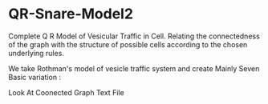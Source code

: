 # QR-Snare-Model2

Complete Q R Model of Vesicular Traffic in Cell. Relating the connectedness of the graph with the structure of possible cells according to the chosen underlying rules.

We take Rothman's model of vesicle traffic system and create Mainly Seven Basic variation :

Look At Coonected Graph Text File  
